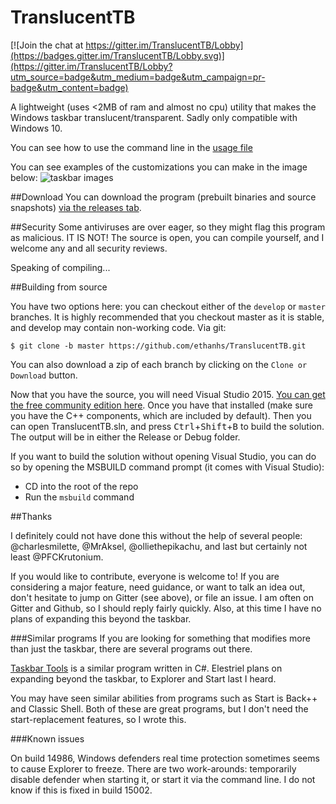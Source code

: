 # TranslucentTB

[![Join the chat at https://gitter.im/TranslucentTB/Lobby](https://badges.gitter.im/TranslucentTB/Lobby.svg)](https://gitter.im/TranslucentTB/Lobby?utm_source=badge&utm_medium=badge&utm_campaign=pr-badge&utm_content=badge)

A lightweight (uses <2MB of ram and almost no cpu) utility that makes the Windows taskbar translucent/transparent. Sadly only compatible with Windows 10.

You can see how to use the command line in the [usage file](usage.md)

You can see examples of the customizations you can make in the image below:
![taskbar images](https://i.imgur.com/QMnfswp.png)


##Download
You can download the program (prebuilt binaries and source snapshots) [via the releases tab](https://github.com/ethanhs/TranslucentTB/releases).

##Security
Some antiviruses are over eager, so they might flag this program as malicious. IT IS NOT! The source is open, you can compile yourself, and I welcome any and all security reviews.

Speaking of compiling...

##Building from source

You have two options here: you can checkout either of the `develop` or `master` branches. It is highly recommended that you checkout master as it is stable, and develop may contain non-working code.
 Via git:
```
$ git clone -b master https://github.com/ethanhs/TranslucentTB.git
```

You can also download a zip of each branch by clicking on the `Clone or Download` button.

Now that you have the source, you will need Visual Studio 2015. [You can get the free community edition here](https://www.visualstudio.com/vs/community/). 
Once you have that installed (make sure you have the C++ components, which are included by default). Then you can open TranslucentTB.sln, and press <kbd>Ctrl</kbd>+<kbd>Shift</kbd>+<kbd>B</kbd> to build the solution.
The output will be in either the Release or Debug folder.

If you want to build the solution without opening Visual Studio, you can do so by opening the MSBUILD command prompt (it comes with Visual Studio):
- CD into the root of the repo
- Run the `msbuild` command

##Thanks

I definitely could not have done this without the help of several people:
@charlesmilette, @MrAksel, @olliethepikachu, and last but certainly not least @PFCKrutonium.

If you would like to contribute, everyone is welcome to! If you are considering a major feature, need guidance, 
or want to talk an idea out, don't hesitate to jump on Gitter (see above), or file an issue. I am often on Gitter and Github, so I should reply fairly quickly.
Also, at this time I have no plans of expanding this beyond the taskbar.

###Similar programs
If you are looking for something that modifies more than just the taskbar, there are several programs out there.

[Taskbar Tools](https://github.com/Elestriel/TaskbarTools) is a similar program written in C#. Elestriel plans on expanding beyond the taskbar, to Explorer and Start last I heard.

You may have seen similar abilities from programs such as Start is Back++ and Classic Shell. Both of these are great programs, but I don't need the start-replacement features, so I wrote this.

###Known issues

On build 14986, Windows defenders real time protection sometimes seems to cause Explorer to freeze. There are two work-arounds: temporarily disable defender when starting it, or start it via the command line.
I do not know if this is fixed in build 15002.